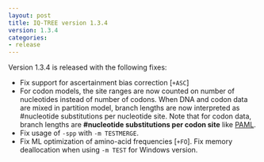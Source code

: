 ```yaml
---
layout: post
title: IQ-TREE version 1.3.4
version: 1.3.4
categories: 
- release
---
```


Version 1.3.4 is released with the following fixes:

* Fix support for ascertainment bias correction [`+ASC`]
* For codon models, the site ranges are now counted on number of nucleotides instead of number of codons. When DNA and codon data are mixed in partition model, branch lengths are now interpreted as #nucleotide substitutions per nucleotide site. Note that for codon data, branch lengths are **#nucleotide substitutions per codon site** like [PAML](http://abacus.gene.ucl.ac.uk/software/paml.html).
* Fix usage of `-spp` with `-m TESTMERGE`.
* Fix ML optimization of amino-acid frequencies [`+FO`].
Fix memory deallocation when using `-m TEST` for Windows version.

